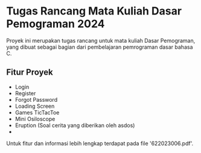 # Tugas Rancang Mata Kuliah Dasar Pemograman 2024
Proyek ini merupakan tugas rancang untuk mata kuliah Dasar Pemograman, yang dibuat sebagai bagian dari pembelajaran pemrograman dasar bahasa C. 

## Fitur Proyek
- Login
- Register
- Forgot Password
- Loading Screen
- Games TicTacToe
- Mini Osiloscope
- Eruption (Soal cerita yang diberikan oleh asdos)
- 
Untuk fitur dan informasi lebih lengkap terdapat pada file '622023006.pdf'.
